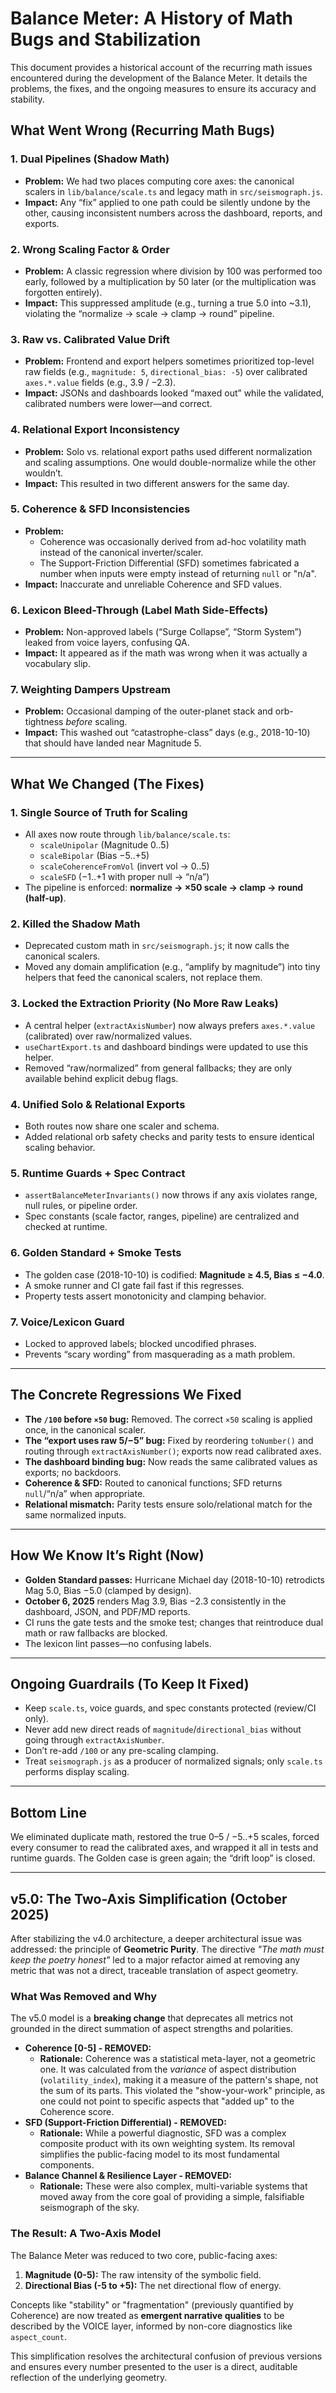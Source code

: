 # Balance Meter: A History of Math Bugs and Stabilization

This document provides a historical account of the recurring math issues encountered during the development of the Balance Meter. It details the problems, the fixes, and the ongoing measures to ensure its accuracy and stability.

## What Went Wrong (Recurring Math Bugs)

### 1. Dual Pipelines (Shadow Math)
- **Problem:** We had two places computing core axes: the canonical scalers in `lib/balance/scale.ts` and legacy math in `src/seismograph.js`.
- **Impact:** Any “fix” applied to one path could be silently undone by the other, causing inconsistent numbers across the dashboard, reports, and exports.

### 2. Wrong Scaling Factor & Order
- **Problem:** A classic regression where division by 100 was performed too early, followed by a multiplication by 50 later (or the multiplication was forgotten entirely).
- **Impact:** This suppressed amplitude (e.g., turning a true 5.0 into ~3.1), violating the “normalize → scale → clamp → round” pipeline.

### 3. Raw vs. Calibrated Value Drift
- **Problem:** Frontend and export helpers sometimes prioritized top-level raw fields (e.g., `magnitude: 5`, `directional_bias: -5`) over calibrated `axes.*.value` fields (e.g., 3.9 / −2.3).
- **Impact:** JSONs and dashboards looked “maxed out” while the validated, calibrated numbers were lower—and correct.

### 4. Relational Export Inconsistency
- **Problem:** Solo vs. relational export paths used different normalization and scaling assumptions. One would double-normalize while the other wouldn’t.
- **Impact:** This resulted in two different answers for the same day.

### 5. Coherence & SFD Inconsistencies
- **Problem:**
    - Coherence was occasionally derived from ad-hoc volatility math instead of the canonical inverter/scaler.
    - The Support-Friction Differential (SFD) sometimes fabricated a number when inputs were empty instead of returning `null` or "n/a".
- **Impact:** Inaccurate and unreliable Coherence and SFD values.

### 6. Lexicon Bleed-Through (Label Math Side-Effects)
- **Problem:** Non-approved labels (“Surge Collapse”, “Storm System”) leaked from voice layers, confusing QA.
- **Impact:** It appeared as if the math was wrong when it was actually a vocabulary slip.

### 7. Weighting Dampers Upstream
- **Problem:** Occasional damping of the outer-planet stack and orb-tightness *before* scaling.
- **Impact:** This washed out “catastrophe-class” days (e.g., 2018-10-10) that should have landed near Magnitude 5.

---

## What We Changed (The Fixes)

### 1. Single Source of Truth for Scaling
- All axes now route through `lib/balance/scale.ts`:
    - `scaleUnipolar` (Magnitude 0..5)
    - `scaleBipolar` (Bias −5..+5)
    - `scaleCoherenceFromVol` (invert vol → 0..5)
    - `scaleSFD` (−1..+1 with proper null → “n/a”)
- The pipeline is enforced: **normalize → ×50 scale → clamp → round (half-up)**.

### 2. Killed the Shadow Math
- Deprecated custom math in `src/seismograph.js`; it now calls the canonical scalers.
- Moved any domain amplification (e.g., “amplify by magnitude”) into tiny helpers that feed the canonical scalers, not replace them.

### 3. Locked the Extraction Priority (No More Raw Leaks)
- A central helper (`extractAxisNumber`) now always prefers `axes.*.value` (calibrated) over raw/normalized values.
- `useChartExport.ts` and dashboard bindings were updated to use this helper.
- Removed “raw/normalized” from general fallbacks; they are only available behind explicit debug flags.

### 4. Unified Solo & Relational Exports
- Both routes now share one scaler and schema.
- Added relational orb safety checks and parity tests to ensure identical scaling behavior.

### 5. Runtime Guards + Spec Contract
- `assertBalanceMeterInvariants()` now throws if any axis violates range, null rules, or pipeline order.
- Spec constants (scale factor, ranges, pipeline) are centralized and checked at runtime.

### 6. Golden Standard + Smoke Tests
- The golden case (2018-10-10) is codified: **Magnitude ≥ 4.5, Bias ≤ −4.0**.
- A smoke runner and CI gate fail fast if this regresses.
- Property tests assert monotonicity and clamping behavior.

### 7. Voice/Lexicon Guard
- Locked to approved labels; blocked uncodified phrases.
- Prevents “scary wording” from masquerading as a math problem.

---

## The Concrete Regressions We Fixed

- **The `/100` before `×50` bug:** Removed. The correct `×50` scaling is applied once, in the canonical scaler.
- **The “export uses raw 5/−5” bug:** Fixed by reordering `toNumber()` and routing through `extractAxisNumber()`; exports now read calibrated axes.
- **The dashboard binding bug:** Now reads the same calibrated values as exports; no backdoors.
- **Coherence & SFD:** Routed to canonical functions; SFD returns `null`/“n/a” when appropriate.
- **Relational mismatch:** Parity tests ensure solo/relational match for the same normalized inputs.

---

## How We Know It’s Right (Now)

- **Golden Standard passes:** Hurricane Michael day (2018-10-10) retrodicts Mag 5.0, Bias −5.0 (clamped by design).
- **October 6, 2025** renders Mag 3.9, Bias −2.3 consistently in the dashboard, JSON, and PDF/MD reports.
- CI runs the gate tests and the smoke test; changes that reintroduce dual math or raw fallbacks are blocked.
- The lexicon lint passes—no confusing labels.

---

## Ongoing Guardrails (To Keep It Fixed)

- Keep `scale.ts`, voice guards, and spec constants protected (review/CI only).
- Never add new direct reads of `magnitude`/`directional_bias` without going through `extractAxisNumber`.
- Don’t re-add `/100` or any pre-scaling clamping.
- Treat `seismograph.js` as a producer of normalized signals; only `scale.ts` performs display scaling.

---

## Bottom Line

We eliminated duplicate math, restored the true 0–5 / −5..+5 scales, forced every consumer to read the calibrated axes, and wrapped it all in tests and runtime guards. The Golden case is green again; the “drift loop” is closed.

---

## v5.0: The Two-Axis Simplification (October 2025)

After stabilizing the v4.0 architecture, a deeper architectural issue was addressed: the principle of **Geometric Purity**. The directive *"The math must keep the poetry honest"* led to a major refactor aimed at removing any metric that was not a direct, traceable translation of aspect geometry.

### What Was Removed and Why

The v5.0 model is a **breaking change** that deprecates all metrics not grounded in the direct summation of aspect strengths and polarities.

-   **Coherence [0-5] - REMOVED:**
    -   **Rationale:** Coherence was a statistical meta-layer, not a geometric one. It was calculated from the *variance* of aspect distribution (`volatility_index`), making it a measure of the pattern's shape, not the sum of its parts. This violated the "show-your-work" principle, as one could not point to specific aspects that "added up" to the Coherence score.
-   **SFD (Support-Friction Differential) - REMOVED:**
    -   **Rationale:** While a powerful diagnostic, SFD was a complex composite product with its own weighting system. Its removal simplifies the public-facing model to its most fundamental components.
-   **Balance Channel & Resilience Layer - REMOVED:**
    -   **Rationale:** These were also complex, multi-variable systems that moved away from the core goal of providing a simple, falsifiable seismograph of the sky.

### The Result: A Two-Axis Model

The Balance Meter was reduced to two core, public-facing axes:
1.  **Magnitude (0-5):** The raw intensity of the symbolic field.
2.  **Directional Bias (-5 to +5):** The net directional flow of energy.

Concepts like "stability" or "fragmentation" (previously quantified by Coherence) are now treated as **emergent narrative qualities** to be described by the VOICE layer, informed by non-core diagnostics like `aspect_count`.

This simplification resolves the architectural confusion of previous versions and ensures every number presented to the user is a direct, auditable reflection of the underlying geometry.